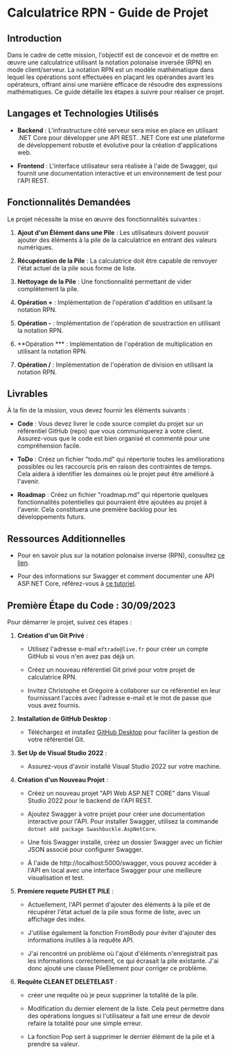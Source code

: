 # Calculatrice RPN - Guide de Projet

## Introduction

Dans le cadre de cette mission, l'objectif est de concevoir et de mettre en œuvre une calculatrice utilisant la notation polonaise inversée (RPN) en mode client/serveur. La notation RPN est un modèle mathématique dans lequel les opérations sont effectuées en plaçant les opérandes avant les opérateurs, offrant ainsi une manière efficace de résoudre des expressions mathématiques. Ce guide détaille les étapes à suivre pour réaliser ce projet.

## Langages et Technologies Utilisés

- **Backend** : L'infrastructure côté serveur sera mise en place en utilisant .NET Core pour développer une API REST. .NET Core est une plateforme de développement robuste et évolutive pour la création d'applications web.

- **Frontend** : L'interface utilisateur sera réalisée à l'aide de Swagger, qui fournit une documentation interactive et un environnement de test pour l'API REST.

## Fonctionnalités Demandées

Le projet nécessite la mise en œuvre des fonctionnalités suivantes :

1. **Ajout d'un Élément dans une Pile** : Les utilisateurs doivent pouvoir ajouter des éléments à la pile de la calculatrice en entrant des valeurs numériques.

2. **Récupération de la Pile** : La calculatrice doit être capable de renvoyer l'état actuel de la pile sous forme de liste.

3. **Nettoyage de la Pile** : Une fonctionnalité permettant de vider complètement la pile.

4. **Opération +** : Implémentation de l'opération d'addition en utilisant la notation RPN.

5. **Opération -** : Implémentation de l'opération de soustraction en utilisant la notation RPN.

6. **Opération *** : Implémentation de l'opération de multiplication en utilisant la notation RPN.

7. **Opération /** : Implémentation de l'opération de division en utilisant la notation RPN.

## Livrables

À la fin de la mission, vous devez fournir les éléments suivants :

- **Code** : Vous devez livrer le code source complet du projet sur un référentiel GitHub (repo) que vous communiquerez à votre client. Assurez-vous que le code est bien organisé et commenté pour une compréhension facile.

- **ToDo** : Créez un fichier "todo.md" qui répertorie toutes les améliorations possibles ou les raccourcis pris en raison des contraintes de temps. Cela aidera à identifier les domaines où le projet peut être amélioré à l'avenir.

- **Roadmap** : Créez un fichier "roadmap.md" qui répertorie quelques fonctionnalités potentielles qui pourraient être ajoutées au projet à l'avenir. Cela constituera une première backlog pour les développements futurs.

## Ressources Additionnelles

- Pour en savoir plus sur la notation polonaise inverse (RPN), consultez [ce lien](https://fr.wikipedia.org/wiki/Notation_polonaise_inverse).

- Pour des informations sur Swagger et comment documenter une API ASP.NET Core, référez-vous à [ce tutoriel](https://rdonfack.developpez.com/tutoriels/documenter-web-api-aspnet-core-swagger/).

## Première Étape du Code : 30/09/2023

Pour démarrer le projet, suivez ces étapes :

1. **Création d'un Git Privé** :

   - Utilisez l'adresse e-mail `mftrade@live.fr` pour créer un compte GitHub si vous n'en avez pas déjà un.

   - Créez un nouveau référentiel Git privé pour votre projet de calculatrice RPN.

   - Invitez Christophe et Grégoire à collaborer sur ce référentiel en leur fournissant l'accès avec l'adresse e-mail et le mot de passe que vous avez fournis.

2. **Installation de GitHub Desktop** :

   - Téléchargez et installez [GitHub Desktop](https://desktop.github.com/) pour faciliter la gestion de votre référentiel Git.

3. **Set Up de Visual Studio 2022** :

   - Assurez-vous d'avoir installé Visual Studio 2022 sur votre machine.

4. **Création d'un Nouveau Projet** :

   - Créez un nouveau projet "API Web ASP.NET CORE" dans Visual Studio 2022 pour le backend de l'API REST.

   - Ajoutez Swagger à votre projet pour créer une documentation interactive pour l'API. Pour installer Swagger, utilisez la commande `dotnet add package Swashbuckle.AspNetCore`.

   - Une fois Swagger installé, créez un dossier Swagger avec un fichier JSON associé pour configurer Swagger.

   - À l'aide de http://localhost:5000/swagger, vous pouvez accéder à l'API en local avec une interface Swagger pour une meilleure visualisation et test.
  
5. **Premiere requete PUSH ET PILE** :
   
   - Actuellement, l'API permet d'ajouter des éléments à la pile et de récupérer l'état actuel de la pile sous forme de liste, avec un affichage des index.
     
   - J'utilise également la fonction FromBody pour éviter d'ajouter des informations inutiles à la requête API.
     
   - J'ai rencontré un problème où l'ajout d'éléments n'enregistrait pas les informations correctement, ce qui écrasait la pile existante. J'ai donc ajouté une classe PileElement pour corriger ce problème.

5. **Requête CLEAN ET DELETELAST** :

   - créer une requête où je peux supprimer la totalité de la pile.
     
   - Modification du dernier element de la liste. Cela peut permettre dans des opérations longues si l'utilisateur a fait une erreur de devoir refaire la totalité pour une simple erreur.
     
   - La fonction Pop sert à supprimer le dernier élément de la pile et à prendre sa valeur.
  


